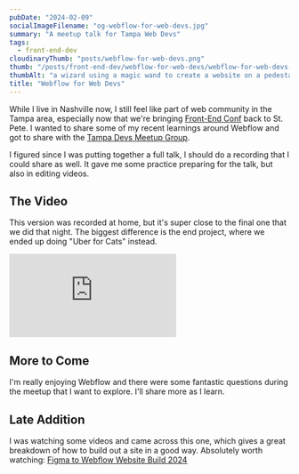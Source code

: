 ```yaml
---
pubDate: "2024-02-09"
socialImageFilename: "og-webflow-for-web-devs.jpg"
summary: "A meetup talk for Tampa Web Devs"
tags:
  - front-end-dev
cloudinaryThumb: "posts/webflow-for-web-devs.png"
thumb: "/posts/front-end-dev/webflow-for-web-devs/webflow-for-web-devs-thumb.webp"
thumbAlt: "a wizard using a magic wand to create a website on a pedestal, cinematic, with shapes and colors flying around in the air --ar 3:2"
title: "Webflow for Web Devs"
---
```


While I live in Nashville now, I still feel like part of web community in the Tampa area, especially now that we're bringing [Front-End Conf](https://frontenddesignconference.com) back to St. Pete. I wanted to share some of my recent learnings around Webflow and got to share with the [Tampa Devs Meetup Group](https://www.meetup.com/tampadevs).

I figured since I was putting together a full talk, I should do a recording that I could share as well. It gave me some practice preparing for the talk, but also in editing videos.

## The Video

This version was recorded at home, but it's super close to the final one that we did that night. The biggest difference is the end project, where we ended up doing "Uber for Cats" instead.

<div class="mt-4 relative w-full pb-[56.25%]">
  <iframe class="absolute top-0 left-0 w-full h-full" src="https://www.youtube.com/embed/_aqcwIp9Dn0?si=IRDPK3hb7Z_6Oa84&amp;controls=0" title="YouTube video player" frameborder="0" allow="accelerometer; autoplay; clipboard-write; encrypted-media; gyroscope; picture-in-picture; web-share" allowfullscreen></iframe>
</div>

## More to Come

I'm really enjoying Webflow and there were some fantastic questions during the meetup that I want to explore. I'll share more as I learn.

## Late Addition

I was watching some videos and came across this one, which gives a great breakdown of how to build out a site in a good way. Absolutely worth watching: [Figma to Webflow Website Build 2024](https://www.youtube.com/watch?v=nj-1qB47aKo&t=165s)
